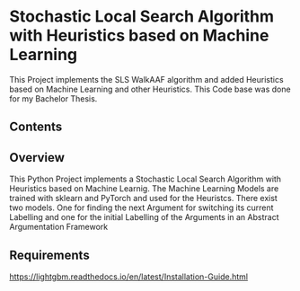 # Stochastic Local Search Algorithm with Heuristics based on Machine Learning


This Project implements the SLS WalkAAF algorithm and added Heuristics based on Machine Learning and other Heuristics.
This Code base was done for my Bachelor Thesis.


## Contents




## Overview

This Python Project implements a Stochastic Local Search Algorithm with Heuristics based on Machine Learnig. 
The Machine Learning Models are trained with sklearn and PyTorch and used for the Heuristcs. There exist two models. One for finding the next Argument for switching its current Labelling and one for the initial Labelling of the Arguments in an Abstract Argumentation Framework



## Requirements


https://lightgbm.readthedocs.io/en/latest/Installation-Guide.html


